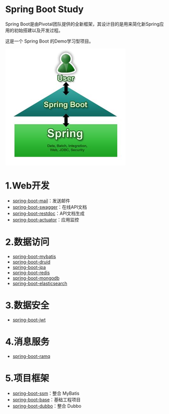 
# Spring Boot Study

Spring Boot是由Pivotal团队提供的全新框架，其设计目的是用来简化新Spring应用的初始搭建以及开发过程。

这是一个 Spring Boot 的Demo学习型项目。

![image](images/springboot-spring.jpeg)

# 1.Web开发

* [spring-boot-mail](https://github.com/jeikerxiao/SpringBootStudy/tree/master/spring-boot-mail)：发送邮件
* [spring-boot-swagger](https://github.com/jeikerxiao/SpringBootStudy/tree/master/spring-boot-swagger)：在线API文档
* [spring-boot-restdoc](https://github.com/jeikerxiao/SpringBootStudy/tree/master/spring-boot-restdoc)：API文档生成
* [spring-boot-actuator](https://github.com/jeikerxiao/SpringBootStudy/tree/master/spring-boot-actuator)：应用监控


# 2.数据访问

* [spring-boot-mybatis](https://github.com/jeikerxiao/SpringBootStudy/tree/master/spring-boot-mybatis)
* [spring-boot-druid](https://github.com/jeikerxiao/SpringBootStudy/tree/master/spring-boot-druid)
* [spring-boot-jpa](https://github.com/jeikerxiao/SpringBootStudy/tree/master/spring-boot-jpa)
* [spring-boot-redis](https://github.com/jeikerxiao/SpringBootStudy/tree/master/spring-boot-redis)
* [spring-boot-mongodb](https://github.com/jeikerxiao/SpringBootStudy/tree/master/spring-boot-mongodb)
* [spring-boot-elasticsearch](https://github.com/jeikerxiao/SpringBootStudy/tree/master/spring-boot-elasticsearch)

# 3.数据安全

* [spring-boot-jwt](https://github.com/jeikerxiao/SpringBootStudy/tree/master/spring-boot-jwt)

# 4.消息服务

* [spring-boot-ramq](https://github.com/jeikerxiao/SpringBootStudy/tree/master/spring-boot-ramq)


# 5.项目框架

* [spring-boot-ssm](https://github.com/jeikerxiao/SpringBootStudy/tree/master/spring-boot-ssm)：整合 MyBatis
* [spring-boot-base](https://github.com/jeikerxiao/SpringBootStudy/tree/master/spring-boot-base)：基础工程项目
* [spring-boot-dubbo](https://github.com/jeikerxiao/SpringBootStudy/tree/master/spring-boot-dubbo)：整合 Dubbo

